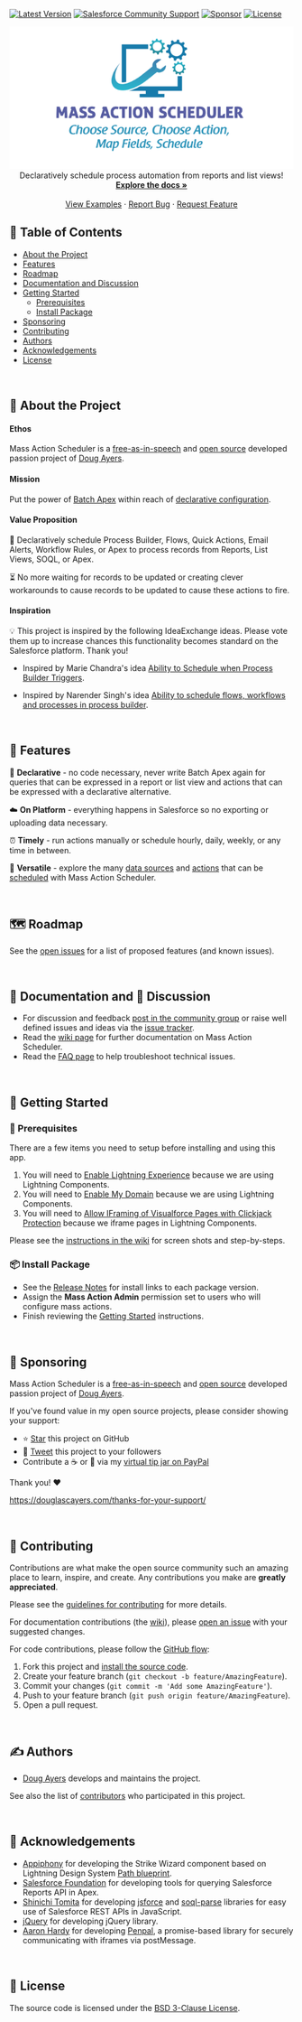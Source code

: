 <!-- SHIELDS -->
[![Latest Version][version-shield]][version-url]
[![Salesforce Community Support][community-shield]][community-url]
[![Sponsor][sponsor-shield]][sponsor-url]
[![License][license-shield]][license-url]

<!-- PROJECT LOGO -->
<p align="center">
  <a href="https://github.com/douglascayers-org/sfdx-mass-action-scheduler/">
    <img src="images/mas-logo.png" alt="Mass Action Scheduler Logo" border="0" />
  </a>
  <br />
  Declaratively schedule process automation from reports and list views!
  <br />
  <a href="https://github.com/douglascayers-org/sfdx-mass-action-scheduler/wiki"><strong>Explore the docs »</strong></a>
  <br />
  <br />
  <a href="https://github.com/douglascayers-org/sfdx-mass-action-scheduler/wiki/Examples">View Examples</a>
  ·
  <a href="https://github.com/douglascayers-org/sfdx-mass-action-scheduler/issues">Report Bug</a>
  ·
  <a href="https://github.com/douglascayers-org/sfdx-mass-action-scheduler/issues">Request Feature</a>
</p>

## 📝 Table of Contents

* [About the Project](#-about-the-project)
* [Features](#-features)
* [Roadmap](#-roadmap)
* [Documentation and Discussion](#-documentation-and--discussion)
* [Getting Started](#-getting-started)
  - [Prerequisites](#-prerequisites)
  - [Install Package](#-install-package)
* [Sponsoring](#-sponsoring)
* [Contributing](#-contributing)
* [Authors](#️-authors)
* [Acknowledgements](#-acknowledgements)
* [License](#-license)

<br />

## 🧐 About the Project

#### Ethos

Mass Action Scheduler is a [free-as-in-speech](https://www.howtogeek.com/howto/31717/what-do-the-phrases-free-speech-vs.-free-beer-really-mean/) and [open source](https://opensource.com/resources/what-open-source) developed passion project of [Doug Ayers](https://douglascayers.com).

#### Mission

Put the power of [Batch Apex](https://developer.salesforce.com/docs/atlas.en-us.apexcode.meta/apexcode/apex_batch.htm) within reach of [declarative configuration](https://help.salesforce.com/articleView?id=extend_click_intro.htm&type=5).

#### Value Proposition

🚀 Declaratively schedule Process Builder, Flows, Quick Actions, Email Alerts, Workflow Rules, or Apex to process records from Reports, List Views, SOQL, or Apex.

⏳ No more waiting for records to be updated or creating clever workarounds to cause records to be updated to cause these actions to fire.

#### Inspiration

💡 This project is inspired by the following IdeaExchange ideas. Please vote them up to increase chances this functionality becomes standard on the Salesforce platform. Thank you!

  * Inspired by Marie Chandra's idea [Ability to Schedule when Process Builder Triggers](https://success.salesforce.com/ideaView?id=08730000000DjEmAAK).

  * Inspired by Narender Singh's idea [Ability to schedule flows, workflows and processes in process builder](https://success.salesforce.com/ideaView?id=0873A000000EA71QAG).

<br />

## 🎈 Features

🙌 **Declarative** - no code necessary, never write Batch Apex again for queries that can be expressed in a report or list view and actions that can be expressed with a declarative alternative.

☁️ **On Platform** - everything happens in Salesforce so no exporting or uploading data necessary.

⏰ **Timely** - run actions manually or schedule hourly, daily, weekly, or any time in between.

🦄 **Versatile** - explore the many [data sources](https://github.com/douglascayers-org/sfdx-mass-action-scheduler/wiki/Sources) and [actions](https://github.com/douglascayers-org/sfdx-mass-action-scheduler/wiki/Actions) that can be [scheduled](https://github.com/douglascayers-org/sfdx-mass-action-scheduler/wiki/Scheduling) with Mass Action Scheduler.

<br />

## 🗺 Roadmap

See the [open issues](https://github.com/douglascayers-org/sfdx-mass-action-scheduler/issues) for a list of proposed features (and known issues).

<br />

## 📘 Documentation and 💬 Discussion

* For discussion and feedback [post in the community group](https://success.salesforce.com/_ui/core/chatter/groups/GroupProfilePage?g=0F93A000000LhvN) or raise well defined issues and ideas via the [issue tracker](https://github.com/douglascayers/sfdx-mass-action-scheduler/issues).
* Read the [wiki page](https://github.com/douglascayers-org/sfdx-mass-action-scheduler/wiki) for further documentation on Mass Action Scheduler.
* Read the [FAQ page](https://github.com/douglascayers-org/sfdx-mass-action-scheduler/wiki/Frequently-Asked-Questions) to help troubleshoot technical issues.

<br />

## 👋 Getting Started

### 🚨 Prerequisites

There are a few items you need to setup before installing and using this app.

1. You will need to [Enable Lightning Experience](https://github.com/douglascayers-org/sfdx-mass-action-scheduler/wiki/Prerequisites#1-enable-lightning-experience) because we are using Lightning Components.
2. You will need to [Enable My Domain](https://github.com/douglascayers-org/sfdx-mass-action-scheduler/wiki/Prerequisites#2-enable-my-domain) because we are using Lightning Components.
3. You will need to [Allow IFraming of Visualforce Pages with Clickjack Protection](https://github.com/douglascayers-org/sfdx-mass-action-scheduler/wiki/Prerequisites#3-allow-iframing-of-visualforce-pages-with-clickjack-protection) because we iframe pages in Lightning Components.

Please see the [instructions in the wiki](https://github.com/douglascayers-org/sfdx-mass-action-scheduler/wiki/Prerequisites) for screen shots and step-by-steps.

### 📦 Install Package

* See the [Release Notes](https://github.com/douglascayers-org/sfdx-mass-action-scheduler/wiki/Release-Notes) for install links to each package version.
* Assign the **Mass Action Admin** permission set to users who will configure mass actions.
* Finish reviewing the [Getting Started](https://github.com/douglascayers-org/sfdx-mass-action-scheduler/wiki/Getting-Started) instructions.

<br />

## 💎 Sponsoring

Mass Action Scheduler is a [free-as-in-speech](https://www.howtogeek.com/howto/31717/what-do-the-phrases-free-speech-vs.-free-beer-really-mean/) and [open source](https://opensource.com/resources/what-open-source) developed passion project of [Doug Ayers](https://douglascayers.com).

If you've found value in my open source projects, please consider showing your support:
  * ⭐️ [Star](https://github.com/douglascayers-org/sfdx-mass-action-scheduler) this project on GitHub
  * 📣 [Tweet](https://twitter.com/intent/tweet/?url=https%3A%2F%2Fgithub.com%2Fdouglascayers-org%2Fsfdx-mass-action-scheduler&text=%F0%9F%9A%80%20Declaratively%20schedule%20Process%20Builder%2C%20Flows%2C%20Quick%20Actions%2C%20Email%20Alerts%2C%20Workflow%20Rules%2C%20or%20Apex%20to%20process%20records%20from%20Reports%2C%20List%20Views%2C%20SOQL%2C%20or%20Apex%20with%20%23MassActionScheduler%20by%20%40DouglasCAyers&related=douglascayers%2Csalesforcedevs&hashtags=salesforce) this project to your followers
  * Contribute a ☕️ or 🌮 via my [virtual tip jar on PayPal](https://www.paypal.me/douglascayers/)

Thank you! ❤️

https://douglascayers.com/thanks-for-your-support/

<br />

## 🙏 Contributing

Contributions are what make the open source community such an amazing place to learn, inspire, and create. Any contributions you make are **greatly appreciated**.

Please see the [guidelines for contributing](CONTRIBUTING.md) for more details.

For documentation contributions (the [wiki](https://github.com/douglascayers-org/sfdx-mass-action-scheduler/wiki)), please [open an issue](https://github.com/douglascayers-org/sfdx-mass-action-scheduler/issues) with your suggested changes.

For code contributions, please follow the [GitHub flow](https://help.github.com/en/articles/github-flow):
1. Fork this project and [install the source code](https://github.com/douglascayers-org/sfdx-mass-action-scheduler/wiki/Install-Source-Code).
2. Create your feature branch (`git checkout -b feature/AmazingFeature`).
3. Commit your changes (`git commit -m 'Add some AmazingFeature'`).
4. Push to your feature branch (`git push origin feature/AmazingFeature`).
5. Open a pull request.

<br />

## ✍️ Authors

* [Doug Ayers](https://douglascayers.com) develops and maintains the project.

See also the list of [contributors](https://github.com/douglascayers-org/sfdx-mass-action-scheduler/contributors) who participated in this project.

<br />

## 🎉 Acknowledgements

* [Appiphony](http://www.lightningstrike.io) for developing the Strike Wizard component based on Lightning Design System [Path blueprint](https://www.lightningdesignsystem.com/components/path/).
* [Salesforce Foundation](https://github.com/SalesforceFoundation/CampaignTools) for developing tools for querying Salesforce Reports API in Apex.
* [Shinichi Tomita](https://twitter.com/stomita) for developing [jsforce](https://jsforce.github.io/) and [soql-parse](https://github.com/stomita/soql-parse) libraries for easy use of Salesforce REST APIs in JavaScript.
* [jQuery](https://jquery.com/) for developing jQuery library.
* [Aaron Hardy](https://twitter.com/aaronius) for developing [Penpal](https://github.com/Aaronius/penpal), a promise-based library for securely communicating with iframes via postMessage.

<br />

## 👀 License

The source code is licensed under the [BSD 3-Clause License](LICENSE).

<!-- MARKDOWN LINKS & IMAGES -->

[version-shield]: https://img.shields.io/github/tag/douglascayers-org/sfdx-mass-action-scheduler.svg?label=release&color=green
[version-url]: https://github.com/douglascayers-org/sfdx-mass-action-scheduler/wiki/Release-Notes

[license-shield]: https://img.shields.io/github/license/douglascayers-org/sfdx-mass-action-scheduler.svg?label=license&color=green
[license-url]: LICENSE

[community-shield]: https://img.shields.io/badge/-Join_our_Community-blue.svg?logo=salesforce&logoColor=white
[community-url]: https://success.salesforce.com/_ui/core/chatter/groups/GroupProfilePage?g=0F93A000000LhvN

<!-- https://stackoverflow.com/questions/42679712/why-does-the-red-heart-emoji-require-two-code-points-but-the-other-colored-hear -->
[sponsor-shield]: https://img.shields.io/badge/-💜_Sponsor_this_project-ff69b4.svg
[sponsor-url]: https://github.com/douglascayers-org/sfdx-mass-action-scheduler/blob/master/README.md#-sponsoring
